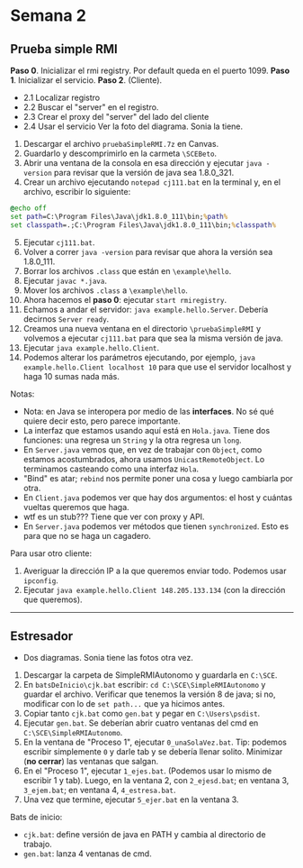 # Semana 2
## Prueba simple RMI
**Paso 0**. Inicializar el rmi registry. Por default queda en el puerto 1099.
**Paso 1**. Inicializar el servicio. 
**Paso 2**. (Cliente).
-	2.1 Localizar registro
-	2.2 Buscar el "server" en el registro.
-	2.3 Crear el proxy  del "server" del lado del cliente
-	2.4 Usar el servicio
Ver la foto del diagrama. Sonia la tiene.

1. Descargar el archivo `pruebaSimpleRMI.7z` en Canvas. 
2. Guardarlo y descomprimirlo en la carmeta `\SCEBeto`.
3. Abrir una ventana de la consola en esa dirección y ejecutar `java -version` para revisar que la versión de java sea 1.8.0_321.
4. Crear un archivo ejecutando  `notepad cj111.bat` en la terminal y, en el archivo, escribir lo siguiente:
```bat
@echo off
set path=C:\Program Files\Java\jdk1.8.0_111\bin;%path%
set classpath=.;C:\Program Files\Java\jdk1.8.0_111\bin;%classpath%
```
5. Ejecutar `cj111.bat`.
6. Volver  a correr `java -version` para revisar que ahora la versión sea 1.8.0_111.
7. Borrar los archivos `.class` que están en `\example\hello`.
8. Ejecutar `javac *.java`.
9. Mover los archivos `.class` a `\example\hello`.
10. Ahora hacemos el **paso 0**: ejecutar `start rmiregistry`.
11. Echamos a andar el servidor: `java example.hello.Server`. Debería decirnos `Server ready`. 
12. Creamos una nueva ventana en el directorio `\pruebaSimpleRMI` y volvemos a ejecutar `cj111.bat` para que sea la misma versión de java. 
13. Ejecutar `java example.hello.Client`.
14. Podemos alterar los parámetros ejecutando, por ejemplo, `java example.hello.Client localhost 10` para que use el servidor localhost y haga 10 sumas nada más.

Notas:
- Nota: en Java se interopera por medio de las **interfaces**. No sé qué quiere decir esto, pero parece importante.
- La interfaz que estamos usando aquí está en  `Hola.java`. Tiene dos funciones: una regresa un `String` y la otra regresa un `long`.
- En `Server.java` vemos que, en vez de trabajar con `Object`, como estamos acostumbrados, ahora usamos `UnicastRemoteObject`. Lo terminamos casteando como una interfaz `Hola`.
- "Bind" es atar; `rebind` nos permite poner una cosa y luego cambiarla por otra.
- En `Client.java` podemos ver que hay dos argumentos: el host y cuántas vueltas queremos que haga.
- wtf es un stub??? Tiene que ver con proxy y API.
- En `Server.java` podemos ver métodos que tienen `synchronized`.  Esto es para que no se haga un cagadero.

Para usar otro cliente:
1. Averiguar la dirección IP a la que queremos enviar todo. Podemos usar `ipconfig`.
2. Ejecutar `java example.hello.Client 148.205.133.134` (con la dirección que queremos). 
---
## Estresador
- Dos diagramas. Sonia tiene las fotos otra vez.

1. Descargar la carpeta de SimpleRMIAutonomo y guardarla en `C:\SCE`. 
2. En `batsDeInicio\cjk.bat` escribir: `cd C:\SCE\SimpleRMIAutonomo` y guardar el archivo. Verificar que tenemos la versión 8 de java; si no, modificar con lo de `set path...` que ya hicimos antes.
3. Copiar tanto `cjk.bat` como `gen.bat` y pegar en `C:\Users\psdist`. 
4. Ejecutar `gen.bat`. Se deberían abrir cuatro ventanas del cmd en `C:\SCE\SimpleRMIAutonomo`.
5. En la ventana de "Proceso 1", ejecutar `0_unaSolaVez.bat`. Tip: podemos escribir simplemente `0` y darle tab y se debería llenar solito. Minimizar (**no cerrar**) las ventanas que salgan.
6. En el "Proceso 1", ejecutar `1_ejes.bat`.  (Podemos usar lo mismo de escribir 1 y tab). Luego, en la ventana 2, con `2_ejesd.bat`; en ventana 3, `3_ejem.bat`; en ventana 4, `4_estresa.bat`. 
7. Una vez que termine, ejecutar `5_ejer.bat` en la ventana 3.

Bats de inicio:
- `cjk.bat`: define versión de java en PATH y cambia al directorio de trabajo.
- `gen.bat`: lanza 4 ventanas de cmd.